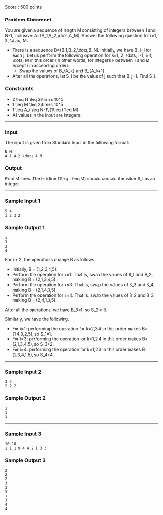 Score : 500 points

### Problem Statement

You are given a sequence of length M consisting of integers between 1 and N-1, inclusive: A=(A\_1,A\_2,\dots,A\_M).
Answer the following question for i=1, 2, \dots, M.

* There is a sequence B=(B\_1,B\_2,\dots,B\_N). Initially, we have B\_j=j for each j. Let us perform the following operation for k=1, 2, \dots, i-1, i+1, \dots, M in this order (in other words, for integers k between 1 and M except i in ascending order).
  + Swap the values of B\_{A\_k} and B\_{A\_k+1}.
* After all the operations, let S\_i be the value of j such that B\_j=1. Find S\_i.

### Constraints

* 2 \leq N \leq 2\times 10^5
* 1 \leq M \leq 2\times 10^5
* 1 \leq A\_i \leq N-1\ (1\leq i \leq M)
* All values in the input are integers.

---

### Input

The input is given from Standard Input in the following format:

```
N M
A_1 A_2 \dots A_M
```

### Output

Print M lines.
The i-th line (1\leq i \leq M) should contain the value S\_i as an integer.

---

### Sample Input 1

```
5 4
1 2 3 2
```

### Sample Output 1

```
1
3
2
4
```

For i = 2, the operations change B as follows.

* Initially, B = (1,2,3,4,5).
* Perform the operation for k=1. That is, swap the values of B\_1 and B\_2, making B = (2,1,3,4,5).
* Perform the operation for k=3. That is, swap the values of B\_3 and B\_4, making B = (2,1,4,3,5).
* Perform the operation for k=4. That is, swap the values of B\_2 and B\_3, making B = (2,4,1,3,5).

After all the operations, we have B\_3=1, so S\_2 = 3.

Similarly, we have the following.

* For i=1: performing the operation for k=2,3,4 in this order makes B=(1,4,3,2,5), so S\_1=1.
* For i=3: performing the operation for k=1,2,4 in this order makes B=(2,1,3,4,5), so S\_3=2.
* For i=4: performing the operation for k=1,2,3 in this order makes B=(2,3,4,1,5), so S\_4=4.

---

### Sample Input 2

```
3 3
2 2 2
```

### Sample Output 2

```
1
1
1
```

---

### Sample Input 3

```
10 10
1 1 1 9 4 4 2 1 3 3
```

### Sample Output 3

```
2
2
2
3
3
3
1
3
4
4
```